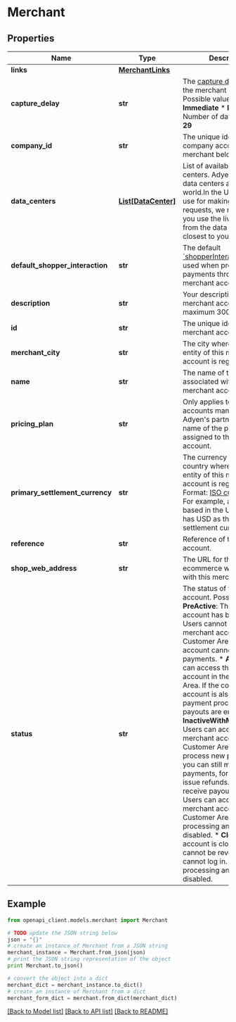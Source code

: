 # Merchant


## Properties
Name | Type | Description | Notes
------------ | ------------- | ------------- | -------------
**links** | [**MerchantLinks**](MerchantLinks.md) |  | [optional] 
**capture_delay** | **str** | The [capture delay](https://docs.adyen.com/online-payments/capture#capture-delay) set for the merchant account.  Possible values: * **Immediate** * **Manual** * Number of days from **1** to **29** | [optional] 
**company_id** | **str** | The unique identifier of the company account this merchant belongs to | [optional] 
**data_centers** | [**List[DataCenter]**](DataCenter.md) | List of available data centers.  Adyen has several data centers around the world.In the URL that you use for making API requests, we recommend you use the live URL prefix from the data center closest to your shoppers. | [optional] 
**default_shopper_interaction** | **str** | The default [&#x60;shopperInteraction&#x60;](https://docs.adyen.com/api-explorer/#/CheckoutService/v68/post/payments__reqParam_shopperInteraction) value used when processing payments through this merchant account. | [optional] 
**description** | **str** | Your description for the merchant account, maximum 300 characters | [optional] 
**id** | **str** | The unique identifier of the merchant account. | [optional] 
**merchant_city** | **str** | The city where the legal entity of this merchant account is registered. | [optional] 
**name** | **str** | The name of the legal entity associated with the merchant account. | [optional] 
**pricing_plan** | **str** | Only applies to merchant accounts managed by Adyen&#39;s partners. The name of the pricing plan assigned to the merchant account. | [optional] 
**primary_settlement_currency** | **str** | The currency of the country where the legal entity of this merchant account is registered. Format: [ISO currency code](https://docs.adyen.com/development-resources/currency-codes). For example, a legal entity based in the United States has USD as the primary settlement currency. | [optional] 
**reference** | **str** | Reference of the merchant account. | [optional] 
**shop_web_address** | **str** | The URL for the ecommerce website used with this merchant account. | [optional] 
**status** | **str** | The status of the merchant account.  Possible values:  * **PreActive**: The merchant account has been created. Users cannot access the merchant account in the Customer Area. The account cannot process payments. * **Active**: Users can access the merchant account in the Customer Area. If the company account is also **Active**, then payment processing and payouts are enabled. * **InactiveWithModifications**: Users can access the merchant account in the Customer Area. You cannot process new payments but you can still modify payments, for example issue refunds. You can still receive payouts. * **Inactive**: Users can access the merchant account in the Customer Area. Payment processing and payouts are disabled. * **Closed**: The account is closed and this cannot be reversed. Users cannot log in. Payment processing and payouts are disabled. | [optional] 

## Example

```python
from openapi_client.models.merchant import Merchant

# TODO update the JSON string below
json = "{}"
# create an instance of Merchant from a JSON string
merchant_instance = Merchant.from_json(json)
# print the JSON string representation of the object
print Merchant.to_json()

# convert the object into a dict
merchant_dict = merchant_instance.to_dict()
# create an instance of Merchant from a dict
merchant_form_dict = merchant.from_dict(merchant_dict)
```
[[Back to Model list]](../README.md#documentation-for-models) [[Back to API list]](../README.md#documentation-for-api-endpoints) [[Back to README]](../README.md)


